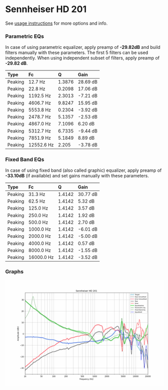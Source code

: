 # Sennheiser HD 201
See [usage instructions](https://github.com/jaakkopasanen/AutoEq#usage) for more options and info.

### Parametric EQs
In case of using parametric equalizer, apply preamp of **-29.82dB** and build filters manually
with these parameters. The first 5 filters can be used independently.
When using independent subset of filters, apply preamp of **-29.82 dB**.

| Type    | Fc         |      Q | Gain     |
|:--------|:-----------|:-------|:---------|
| Peaking | 12.7 Hz    | 1.3876 | 28.69 dB |
| Peaking | 22.8 Hz    | 0.2098 | 17.06 dB |
| Peaking | 1192.5 Hz  | 2.3013 | -7.21 dB |
| Peaking | 4606.7 Hz  | 9.8247 | 15.95 dB |
| Peaking | 5553.8 Hz  | 0.2304 | -3.92 dB |
| Peaking | 2478.7 Hz  | 5.1357 | -2.53 dB |
| Peaking | 4867.0 Hz  | 7.1096 | 6.20 dB  |
| Peaking | 5312.7 Hz  | 6.7335 | -9.44 dB |
| Peaking | 7851.9 Hz  | 5.1849 | 8.89 dB  |
| Peaking | 12552.6 Hz | 2.205  | -3.78 dB |

### Fixed Band EQs
In case of using fixed band (also called graphic) equalizer, apply preamp of **-33.10dB**
(if available) and set gains manually with these parameters.

| Type    | Fc         |      Q | Gain     |
|:--------|:-----------|:-------|:---------|
| Peaking | 31.3 Hz    | 1.4142 | 30.77 dB |
| Peaking | 62.5 Hz    | 1.4142 | 5.32 dB  |
| Peaking | 125.0 Hz   | 1.4142 | 3.57 dB  |
| Peaking | 250.0 Hz   | 1.4142 | 1.92 dB  |
| Peaking | 500.0 Hz   | 1.4142 | 2.70 dB  |
| Peaking | 1000.0 Hz  | 1.4142 | -6.01 dB |
| Peaking | 2000.0 Hz  | 1.4142 | -5.00 dB |
| Peaking | 4000.0 Hz  | 1.4142 | 0.57 dB  |
| Peaking | 8000.0 Hz  | 1.4142 | -1.55 dB |
| Peaking | 16000.0 Hz | 1.4142 | -3.52 dB |

### Graphs
![](./Sennheiser%20HD%20201.png)